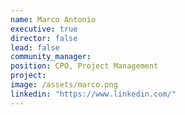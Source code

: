 ```yaml
---
name: Marco Antonio
executive: true
director: false
lead: false
community_manager:   
position: CPO, Project Management
project:  
image: /assets/marco.png
linkedin: "https://www.linkedin.com/"
---
```

